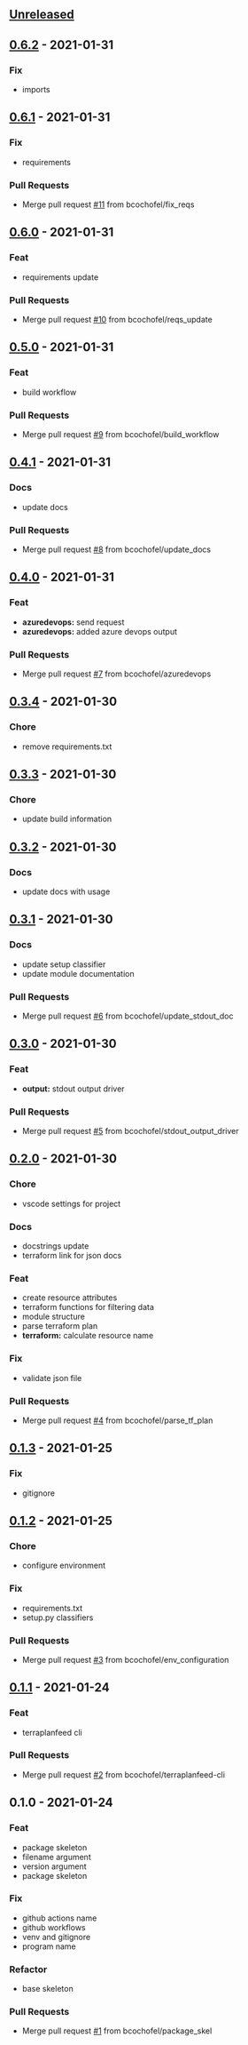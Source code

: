 
<a name="unreleased"></a>
## [Unreleased]


<a name="0.6.2"></a>
## [0.6.2] - 2021-01-31
### Fix
- imports


<a name="0.6.1"></a>
## [0.6.1] - 2021-01-31
### Fix
- requirements

### Pull Requests
- Merge pull request [#11](https://github.com/bcochofel/terraplanfeed/issues/11) from bcochofel/fix_reqs


<a name="0.6.0"></a>
## [0.6.0] - 2021-01-31
### Feat
- requirements update

### Pull Requests
- Merge pull request [#10](https://github.com/bcochofel/terraplanfeed/issues/10) from bcochofel/reqs_update


<a name="0.5.0"></a>
## [0.5.0] - 2021-01-31
### Feat
- build workflow

### Pull Requests
- Merge pull request [#9](https://github.com/bcochofel/terraplanfeed/issues/9) from bcochofel/build_workflow


<a name="0.4.1"></a>
## [0.4.1] - 2021-01-31
### Docs
- update docs

### Pull Requests
- Merge pull request [#8](https://github.com/bcochofel/terraplanfeed/issues/8) from bcochofel/update_docs


<a name="0.4.0"></a>
## [0.4.0] - 2021-01-31
### Feat
- **azuredevops:** send request
- **azuredevops:** added azure devops output

### Pull Requests
- Merge pull request [#7](https://github.com/bcochofel/terraplanfeed/issues/7) from bcochofel/azuredevops


<a name="0.3.4"></a>
## [0.3.4] - 2021-01-30
### Chore
- remove requirements.txt


<a name="0.3.3"></a>
## [0.3.3] - 2021-01-30
### Chore
- update build information


<a name="0.3.2"></a>
## [0.3.2] - 2021-01-30
### Docs
- update docs with usage


<a name="0.3.1"></a>
## [0.3.1] - 2021-01-30
### Docs
- update setup classifier
- update module documentation

### Pull Requests
- Merge pull request [#6](https://github.com/bcochofel/terraplanfeed/issues/6) from bcochofel/update_stdout_doc


<a name="0.3.0"></a>
## [0.3.0] - 2021-01-30
### Feat
- **output:** stdout output driver

### Pull Requests
- Merge pull request [#5](https://github.com/bcochofel/terraplanfeed/issues/5) from bcochofel/stdout_output_driver


<a name="0.2.0"></a>
## [0.2.0] - 2021-01-30
### Chore
- vscode settings for project

### Docs
- docstrings update
- terraform link for json docs

### Feat
- create resource attributes
- terraform functions for filtering data
- module structure
- parse terraform plan
- **terraform:** calculate resource name

### Fix
- validate json file

### Pull Requests
- Merge pull request [#4](https://github.com/bcochofel/terraplanfeed/issues/4) from bcochofel/parse_tf_plan


<a name="0.1.3"></a>
## [0.1.3] - 2021-01-25
### Fix
- gitignore


<a name="0.1.2"></a>
## [0.1.2] - 2021-01-25
### Chore
- configure environment

### Fix
- requirements.txt
- setup.py classifiers

### Pull Requests
- Merge pull request [#3](https://github.com/bcochofel/terraplanfeed/issues/3) from bcochofel/env_configuration


<a name="0.1.1"></a>
## [0.1.1] - 2021-01-24
### Feat
- terraplanfeed cli

### Pull Requests
- Merge pull request [#2](https://github.com/bcochofel/terraplanfeed/issues/2) from bcochofel/terraplanfeed-cli


<a name="0.1.0"></a>
## 0.1.0 - 2021-01-24
### Feat
- package skeleton
- filename argument
- version argument
- package skeleton

### Fix
- github actions name
- github workflows
- venv and gitignore
- program name

### Refactor
- base skeleton

### Pull Requests
- Merge pull request [#1](https://github.com/bcochofel/terraplanfeed/issues/1) from bcochofel/package_skel


[Unreleased]: https://github.com/bcochofel/terraplanfeed/compare/0.6.2...HEAD
[0.6.2]: https://github.com/bcochofel/terraplanfeed/compare/0.6.1...0.6.2
[0.6.1]: https://github.com/bcochofel/terraplanfeed/compare/0.6.0...0.6.1
[0.6.0]: https://github.com/bcochofel/terraplanfeed/compare/0.5.0...0.6.0
[0.5.0]: https://github.com/bcochofel/terraplanfeed/compare/0.4.1...0.5.0
[0.4.1]: https://github.com/bcochofel/terraplanfeed/compare/0.4.0...0.4.1
[0.4.0]: https://github.com/bcochofel/terraplanfeed/compare/0.3.4...0.4.0
[0.3.4]: https://github.com/bcochofel/terraplanfeed/compare/0.3.3...0.3.4
[0.3.3]: https://github.com/bcochofel/terraplanfeed/compare/0.3.2...0.3.3
[0.3.2]: https://github.com/bcochofel/terraplanfeed/compare/0.3.1...0.3.2
[0.3.1]: https://github.com/bcochofel/terraplanfeed/compare/0.3.0...0.3.1
[0.3.0]: https://github.com/bcochofel/terraplanfeed/compare/0.2.0...0.3.0
[0.2.0]: https://github.com/bcochofel/terraplanfeed/compare/0.1.3...0.2.0
[0.1.3]: https://github.com/bcochofel/terraplanfeed/compare/0.1.2...0.1.3
[0.1.2]: https://github.com/bcochofel/terraplanfeed/compare/0.1.1...0.1.2
[0.1.1]: https://github.com/bcochofel/terraplanfeed/compare/0.1.0...0.1.1
